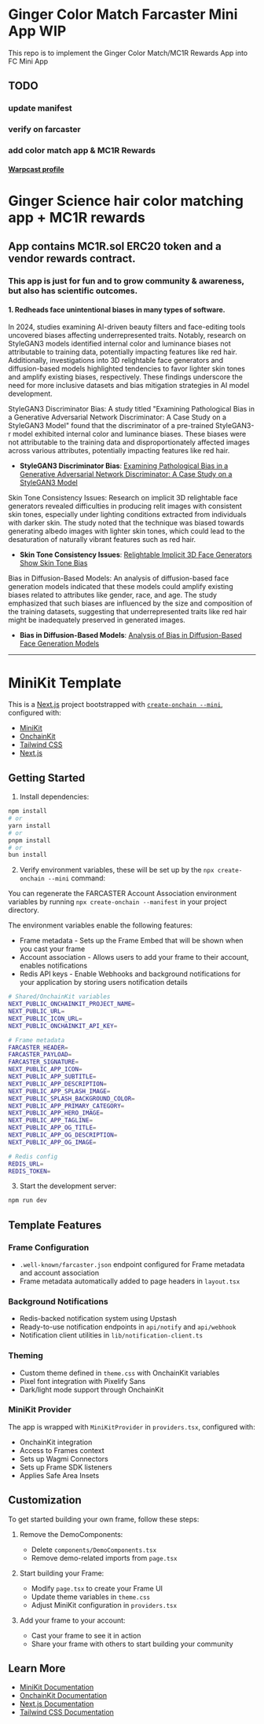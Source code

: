 # Ginger Color Match Farcaster Mini App WIP

This repo is to implement the Ginger Color Match/MC1R Rewards App into FC Mini App

## TODO

### update manifest
### verify on farcaster
### add color match app & MC1R Rewards

####  [Warpcast profile](https://warpcast.com/gingerscience) 

#  Ginger Science hair color matching app + MC1R rewards

## App contains MC1R.sol ERC20 token and a vendor rewards contract.

### This app is just for fun and to grow community & awareness, but also has scientific outcomes. 

#### 1. Redheads face unintentional biases in many types of software. 

In 2024, studies examining AI-driven beauty filters and face-editing tools uncovered biases affecting underrepresented traits. Notably, research on StyleGAN3 models identified internal color and luminance biases not attributable to training data, potentially impacting features like red hair. Additionally, investigations into 3D relightable face generators and diffusion-based models highlighted tendencies to favor lighter skin tones and amplify existing biases, respectively. These findings underscore the need for more inclusive datasets and bias mitigation strategies in AI model development.

StyleGAN3 Discriminator Bias: A study titled "Examining Pathological Bias in a Generative Adversarial Network Discriminator: A Case Study on a StyleGAN3 Model" found that the discriminator of a pre-trained StyleGAN3-r model exhibited internal color and luminance biases. These biases were not attributable to the training data and disproportionately affected images across various attributes, potentially impacting features like red hair. 

- **StyleGAN3 Discriminator Bias**: [Examining Pathological Bias in a Generative Adversarial Network Discriminator: A Case Study on a StyleGAN3 Model](https://arxiv.org/pdf/2402.09786)




Skin Tone Consistency Issues: Research on implicit 3D relightable face generators revealed difficulties in producing relit images with consistent skin tones, especially under lighting conditions extracted from individuals with darker skin. The study noted that the technique was biased towards generating albedo images with lighter skin tones, which could lead to the desaturation of naturally vibrant features such as red hair. 
- **Skin Tone Consistency Issues**: [Relightable Implicit 3D Face Generators Show Skin Tone Bias](https://arxiv.org/pdf/2411.12002)

Bias in Diffusion-Based Models: An analysis of diffusion-based face generation models indicated that these models could amplify existing biases related to attributes like gender, race, and age. The study emphasized that such biases are influenced by the size and composition of the training datasets, suggesting that underrepresented traits like red hair might be inadequately preserved in generated images. 
- **Bias in Diffusion-Based Models**: [Analysis of Bias in Diffusion-Based Face Generation Models](https://arxiv.org/pdf/2305.06402)



------------------
# MiniKit Template

This is a [Next.js](https://nextjs.org) project bootstrapped with [`create-onchain --mini`](), configured with:

- [MiniKit](https://docs.base.org/builderkits/minikit/overview)
- [OnchainKit](https://www.base.org/builders/onchainkit)
- [Tailwind CSS](https://tailwindcss.com)
- [Next.js](https://nextjs.org/docs)

## Getting Started

1. Install dependencies:
```bash
npm install
# or
yarn install
# or
pnpm install
# or
bun install
```

2. Verify environment variables, these will be set up by the `npx create-onchain --mini` command:

You can regenerate the FARCASTER Account Association environment variables by running `npx create-onchain --manifest` in your project directory.

The environment variables enable the following features:

- Frame metadata - Sets up the Frame Embed that will be shown when you cast your frame
- Account association - Allows users to add your frame to their account, enables notifications
- Redis API keys - Enable Webhooks and background notifications for your application by storing users notification details

```bash
# Shared/OnchainKit variables
NEXT_PUBLIC_ONCHAINKIT_PROJECT_NAME=
NEXT_PUBLIC_URL=
NEXT_PUBLIC_ICON_URL=
NEXT_PUBLIC_ONCHAINKIT_API_KEY=

# Frame metadata
FARCASTER_HEADER=
FARCASTER_PAYLOAD=
FARCASTER_SIGNATURE=
NEXT_PUBLIC_APP_ICON=
NEXT_PUBLIC_APP_SUBTITLE=
NEXT_PUBLIC_APP_DESCRIPTION=
NEXT_PUBLIC_APP_SPLASH_IMAGE=
NEXT_PUBLIC_SPLASH_BACKGROUND_COLOR=
NEXT_PUBLIC_APP_PRIMARY_CATEGORY=
NEXT_PUBLIC_APP_HERO_IMAGE=
NEXT_PUBLIC_APP_TAGLINE=
NEXT_PUBLIC_APP_OG_TITLE=
NEXT_PUBLIC_APP_OG_DESCRIPTION=
NEXT_PUBLIC_APP_OG_IMAGE=

# Redis config
REDIS_URL=
REDIS_TOKEN=
```

3. Start the development server:
```bash
npm run dev
```

## Template Features

### Frame Configuration
- `.well-known/farcaster.json` endpoint configured for Frame metadata and account association
- Frame metadata automatically added to page headers in `layout.tsx`

### Background Notifications
- Redis-backed notification system using Upstash
- Ready-to-use notification endpoints in `api/notify` and `api/webhook`
- Notification client utilities in `lib/notification-client.ts`

### Theming
- Custom theme defined in `theme.css` with OnchainKit variables
- Pixel font integration with Pixelify Sans
- Dark/light mode support through OnchainKit

### MiniKit Provider
The app is wrapped with `MiniKitProvider` in `providers.tsx`, configured with:
- OnchainKit integration
- Access to Frames context
- Sets up Wagmi Connectors
- Sets up Frame SDK listeners
- Applies Safe Area Insets

## Customization

To get started building your own frame, follow these steps:

1. Remove the DemoComponents:
   - Delete `components/DemoComponents.tsx`
   - Remove demo-related imports from `page.tsx`

2. Start building your Frame:
   - Modify `page.tsx` to create your Frame UI
   - Update theme variables in `theme.css`
   - Adjust MiniKit configuration in `providers.tsx`

3. Add your frame to your account:
   - Cast your frame to see it in action
   - Share your frame with others to start building your community

## Learn More

- [MiniKit Documentation](https://docs.base.org/builderkits/minikit/overview)
- [OnchainKit Documentation](https://docs.base.org/builderkits/onchainkit/getting-started)
- [Next.js Documentation](https://nextjs.org/docs)
- [Tailwind CSS Documentation](https://tailwindcss.com/docs)
